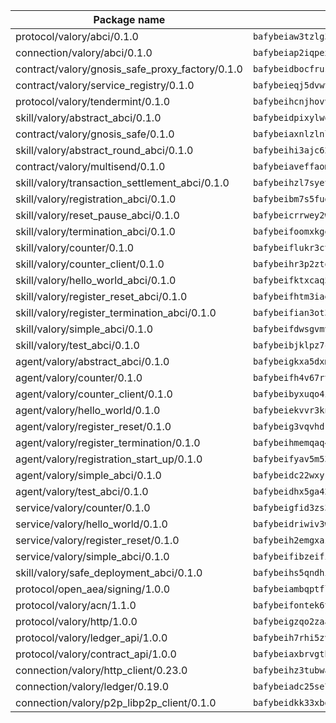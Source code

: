 | Package name                                                  | Package hash                                                  |
| ------------------------------------------------------------- | ------------------------------------------------------------- |
| protocol/valory/abci/0.1.0                                    | `bafybeiaw3tzlg3rkvnn5fcufblktmfwngmxugn4yo7pyjp76zz6aqtqcay` |
| connection/valory/abci/0.1.0                                  | `bafybeiap2iqpexya667merizj6h75267zurbbxhzcijrxu6hdt2wmkrhai` |
| contract/valory/gnosis_safe_proxy_factory/0.1.0               | `bafybeidbocfrust66bagafrzqiniyv2p7kp3i5tgpuiepmuztsnjin2qpe` |
| contract/valory/service_registry/0.1.0                        | `bafybeieqj5dvwttrxigie6kffbhysfjimapbp7zhsgojyukxsjns2dtkny` |
| protocol/valory/tendermint/0.1.0                              | `bafybeihcnjhovvyyfbkuw5sjyfx2lfd4soeocfqzxz54g67333m6nk5gxq` |
| skill/valory/abstract_abci/0.1.0                              | `bafybeidpixylwoisuciygaqnerwfk4wnbropwc2ghvtlmqusqxe6pyz5iu` |
| contract/valory/gnosis_safe/0.1.0                             | `bafybeiaxnlzlnlb34ud6wrsm2el477xnubhpe36gh4pcvmvurfz2uafbve` |
| skill/valory/abstract_round_abci/0.1.0                        | `bafybeihi3ajc6224w3jomlzrqa63t4uasssjhzxhxqjqqvyhbanphnxf5y` |
| contract/valory/multisend/0.1.0                               | `bafybeiaveffaomsnmsc5hx62o77u7ilma6eipox7m5lrwa56737ektva3i` |
| skill/valory/transaction_settlement_abci/0.1.0                | `bafybeihzl7syetvo3yw6yttlmkd27oirvmhrh2b3mb4s7ipaxjhl357pwu` |
| skill/valory/registration_abci/0.1.0                          | `bafybeibm7s5fudfhtqpi5ppptmf3sr7mnsewaf4mdxeumggdjjxihwoway` |
| skill/valory/reset_pause_abci/0.1.0                           | `bafybeicrrwey2wzfpbsepyyofol6mfby3ajwggverlrphingev42d5krwm` |
| skill/valory/termination_abci/0.1.0                           | `bafybeifoomxkge7ganbpvbyxwwrsr5wbgkxoq27amj6s34a3gg563s4siy` |
| skill/valory/counter/0.1.0                                    | `bafybeiflukr3ctanj5sqpvzxtejpk3sbuffmkam2enmle5rqx2huuu4jdy` |
| skill/valory/counter_client/0.1.0                             | `bafybeihr3p2ztqpbgzuo4xi7gwq4hjcc3khibirritnxkajaugshlzxjke` |
| skill/valory/hello_world_abci/0.1.0                           | `bafybeifktxcaq54wi7knpoihnvzhhd7znwoy53vpjkgmddprnom23lqbna` |
| skill/valory/register_reset_abci/0.1.0                        | `bafybeifhtm3iaer6yze7izjxhjk33czsaehddsgopdnwgybb3ng4pbes4e` |
| skill/valory/register_termination_abci/0.1.0                  | `bafybeifian3ot3llm44rwe2fkh4ixwiz34m4wdps53vjmrmltymbxhy4tu` |
| skill/valory/simple_abci/0.1.0                                | `bafybeifdwsgvmvlcgbdn4gciutg3r63akybgezbvnnyxodia5zb4xegyzi` |
| skill/valory/test_abci/0.1.0                                  | `bafybeibjklpz7c3hsqut36qg46jvju25qc4s5so6dyzb2hla3d2eoehi6m` |
| agent/valory/abstract_abci/0.1.0                              | `bafybeigkxa5dxmjqrfhrpxewlgquphqpxlonwknpgcuxdrpva2gaen5g7i` |
| agent/valory/counter/0.1.0                                    | `bafybeifh4v67rt23jh5uyqajqvc7tzxsy7utelf7arux6zhphnv6hjynza` |
| agent/valory/counter_client/0.1.0                             | `bafybeibyxuqo4itomksd6wvr3loblr2ba4jxa4x3wvtgr3rofpl5xueaaa` |
| agent/valory/hello_world/0.1.0                                | `bafybeiekvvr3knywojjwx5zznscl3lylnta6ymmo7zp77kwwh3hafmjw24` |
| agent/valory/register_reset/0.1.0                             | `bafybeig3vqvhdrv3nxpijlsnddaynrf4sy2ie5no5maeorzz4iz4s2fxdy` |
| agent/valory/register_termination/0.1.0                       | `bafybeihmemqaq45a4cpf2xirzjhk6dicbebwdj7j7t3g547yu476eirzza` |
| agent/valory/registration_start_up/0.1.0                      | `bafybeifyav5m53ayx473rcnsfh7rq65y7vhrv3d2sfuoxu6embuzbn4lpa` |
| agent/valory/simple_abci/0.1.0                                | `bafybeidc22wxyrgqmi2j2qinevru65kmxpht256qz2hjrroy6in2n6jy3e` |
| agent/valory/test_abci/0.1.0                                  | `bafybeidhx5ga4224mhzqcukbxjyijv2aihq6ebruaiqdhwghbvkpw7dxoe` |
| service/valory/counter/0.1.0                                  | `bafybeigfid3zs3mctvxy7ztxbndz2is542oxcz2hznh4lfvtqimov4dhlu` |
| service/valory/hello_world/0.1.0                              | `bafybeidriwiv3womdc5w3ltyt72zptjjsesvpys4pqqaatrmolsau7wcoy` |
| service/valory/register_reset/0.1.0                           | `bafybeih2emgxazzb52rcnsswkp6yrvlqmacoxojbffsz6rvrhchyip3vay` |
| service/valory/simple_abci/0.1.0                              | `bafybeifibzeifitt6tl3dgfprc5xc6wphfxffm67ipalj2qvyxwxarfmba` |
| skill/valory/safe_deployment_abci/0.1.0                       | `bafybeihs5qndhiddetzphse7xifev6p7xufo2a2vlkoqx443kfgqyesbga` |
| protocol/open_aea/signing/1.0.0                               | `bafybeiambqptflge33eemdhis2whik67hjplfnqwieoa6wblzlaf7vuo44` |
| protocol/valory/acn/1.1.0                                     | `bafybeifontek6tvaecatoauiule3j3id6xoktpjubvuqi3h2jkzqg7zh7a` |
| protocol/valory/http/1.0.0                                    | `bafybeigzqo2zaakcjtzzsm6dh4x73v72xg6ctk6muyp5uq5ueb7y34fbxy` |
| protocol/valory/ledger_api/1.0.0                              | `bafybeih7rhi5zvfvwakx5ifgxsz2cfipeecsh7bm3gnudjxtvhrygpcftq` |
| protocol/valory/contract_api/1.0.0                            | `bafybeiaxbrvgtbdrh4lslskuxyp4awyr4whcx3nqq5yrr6vimzsxg5dy64` |
| connection/valory/http_client/0.23.0                          | `bafybeihz3tubwado7j3wlivndzzuj3c6fdsp4ra5r3nqixn3ufawzo3wii` |
| connection/valory/ledger/0.19.0                               | `bafybeiadc25se7dgnn4mufztwpzdono4xsfs45qknzdqyi3gckn6ccuv44` |
| connection/valory/p2p_libp2p_client/0.1.0                     | `bafybeidkk33xbga54szmitk6uwsi3ef56hbbdbuasltqtiyki34hgfpnxa` |
